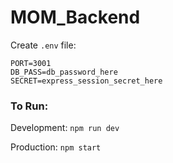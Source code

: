 # MOM_Backend

Create `.env` file:
```
PORT=3001
DB_PASS=db_password_here
SECRET=express_session_secret_here
```


### To Run:

Development: `npm run dev`

Production: `npm start`
